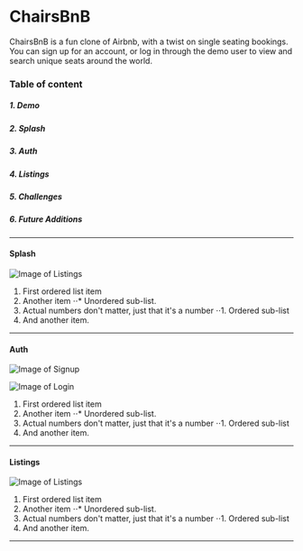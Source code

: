 # ChairsBnB
ChairsBnB is a fun clone of Airbnb, with a twist on single seating bookings. You can sign up for an account, or log in through the demo user to view and search unique seats around the world. 

### Table of content

##### 1. Demo
##### 2. Splash
##### 3. Auth
##### 4. Listings
##### 5. Challenges
##### 6. Future Additions

***

#### Splash

![Image of Listings](https://githubreadme.s3.amazonaws.com/screenshot-splash.png)

1. First ordered list item
2. Another item
⋅⋅* Unordered sub-list. 
1. Actual numbers don't matter, just that it's a number
⋅⋅1. Ordered sub-list
4. And another item.

***

#### Auth

![Image of Signup](https://githubreadme.s3.amazonaws.com/screenshot-signup.png)

![Image of Login](https://githubreadme.s3.amazonaws.com/screenshot-login.png)

1. First ordered list item
2. Another item
⋅⋅* Unordered sub-list. 
1. Actual numbers don't matter, just that it's a number
⋅⋅1. Ordered sub-list
4. And another item.

***

#### Listings

![Image of Listings](https://githubreadme.s3.amazonaws.com/screenshot-listings.png)

1. First ordered list item
2. Another item
⋅⋅* Unordered sub-list. 
1. Actual numbers don't matter, just that it's a number
⋅⋅1. Ordered sub-list
4. And another item.

***
